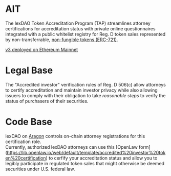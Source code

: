 # AIT

The lexDAO Token Accreditation Program (TAP) streamlines attorney certifications for accreditation status with private online questionnaires integrated with a public whitelist registry for Reg. D token sales represented by non-transferrable, [non-fungible tokens (ERC-721)](https://docs.openzeppelin.com/contracts/2.x/api/token/erc721). 

[v3 deployed on Ethereum Mainnet](https://etherscan.io/address/0x913b5d0ececaf3a6b267d3ebc29f3361e6e75633#code)

# Legal Base

The "Accredited investor" verification rules of Reg. D 506(c) allow attorneys to certify accreditation and maintain investor privacy while also allowing issuers to comply with their obligation to take *reasonable steps* to verify the status of purchasers of their securities. 

# Code Base

lexDAO on [Aragon](https://mainnet.aragon.org/#/lexdaolawyer/0x90eead5f30c413f2c559eecdc0dec937b91ff7be/) controls on-chain attorney registrations for this certification role.  
Currently, authorized lexDAO attorneys can use this [OpenLaw form] (https://lib.openlaw.io/web/default/template/accredited%20investor%20token%20certification) to cerfify your accreditation status and allow you to legibly participate in regulated token sales that might otherwise be deemed securities under U.S. federal law.
